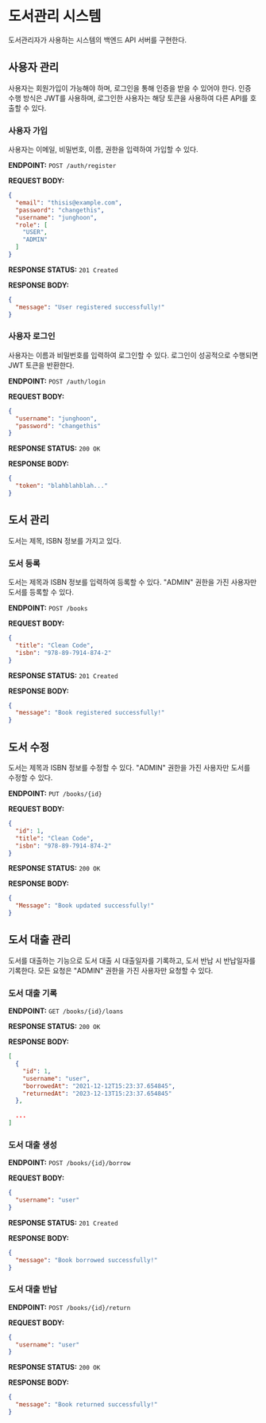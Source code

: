 도서관리 시스템
===

도서관리자가 사용하는 시스템의 백엔드 API 서버를 구현한다.

## 사용자 관리

사용자는 회원가입이 가능해야 하며, 로그인을 통해 인증을 받을 수 있어야 한다.
인증 수행 방식은 JWT를 사용하며, 로그인한 사용자는 해당 토큰을 사용하여 다른 API를 호출할 수 있다.

### 사용자 가입

사용자는 이메일, 비밀번호, 이름, 권한을 입력하여 가입할 수 있다.

**ENDPOINT:** `POST /auth/register`

**REQUEST BODY:**

```json
{
  "email": "thisis@example.com",
  "password": "changethis",
  "username": "junghoon",
  "role": [
    "USER",
    "ADMIN"
  ]
}
```

**RESPONSE STATUS:** `201 Created`

**RESPONSE BODY:**

```json
{
  "message": "User registered successfully!"
}
```

### 사용자 로그인

사용자는 이름과 비밀번호를 입력하여 로그인할 수 있다. 로그인이 성공적으로 수행되면 JWT 토큰을 반환한다.

**ENDPOINT:** `POST /auth/login`

**REQUEST BODY:**

```json
{
  "username": "junghoon",
  "password": "changethis"
}
```

**RESPONSE STATUS:** `200 OK`

**RESPONSE BODY:**

```json
{
  "token": "blahblahblah..."
}
```

## 도서 관리

도서는 제목, ISBN 정보를 가지고 있다.

### 도서 등록

도서는 제목과 ISBN 정보를 입력하여 등록할 수 있다. "ADMIN" 권한을 가진 사용자만 도서를 등록할 수 있다.

**ENDPOINT:** `POST /books`

**REQUEST BODY:**

```json
{
  "title": "Clean Code",
  "isbn": "978-89-7914-874-2"
}
```

**RESPONSE STATUS:** `201 Created`

**RESPONSE BODY:**

```json
{
  "message": "Book registered successfully!"
}
```

## 도서 수정

도서는 제목과 ISBN 정보를 수정할 수 있다. "ADMIN" 권한을 가진 사용자만 도서를 수정할 수 있다.

**ENDPOINT:** `PUT /books/{id}`

**REQUEST BODY:**

```json
{
  "id": 1,
  "title": "Clean Code",
  "isbn": "978-89-7914-874-2"
}
```

**RESPONSE STATUS:** `200 OK`

**RESPONSE BODY:**

```json
{
  "Message": "Book updated successfully!"
}
```

## 도서 대출 관리

도서를 대출하는 기능으로 도서 대출 시 대출일자를 기록하고, 도서 반납 시 반납일자를 기록한다.
모든 요청은 "ADMIN" 권한을 가진 사용자만 요청할 수 있다.

### 도서 대출 기록

**ENDPOINT:** `GET /books/{id}/loans`

**RESPONSE STATUS:** `200 OK`

**RESPONSE BODY:**

```json
[
  {
    "id": 1,
    "username": "user",
    "borrowedAt": "2021-12-12T15:23:37.654845",
    "returnedAt": "2023-12-13T15:23:37.654845"
  },
  
  ...
]
```

### 도서 대출 생성

**ENDPOINT:** `POST /books/{id}/borrow`

**REQUEST BODY:**

```json
{
  "username": "user"
}
```

**RESPONSE STATUS:** `201 Created`

**RESPONSE BODY:**

```json
{
  "message": "Book borrowed successfully!"
}
```

### 도서 대출 반납

**ENDPOINT:** `POST /books/{id}/return`

**REQUEST BODY:**

```json
{
  "username": "user"
}
```

**RESPONSE STATUS:** `200 OK`

**RESPONSE BODY:**

```json
{
  "message": "Book returned successfully!"
}
```
